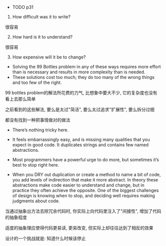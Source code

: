 + TODO p31

1. How difficult was it to write?

很容易

2. How hard is it to understand?

很容易

3. How expensive will it be to change?



+ Solving the 99 Bottles problem in any of these ways requires more effort than is necessary and results in more complexity than is needed.
+ These solutions cost too much; they do too many of the wrong things and too few of the right.

99 bottles problem的解法所花费的力气, 比想象中要大不少, 它的复杂度也没有看上去那么简单

之前看到的这些解法, 要么是太过"简洁", 要么太过追求"扩展性", 要么拆分过细

都没有找到一种把事情做对的做法

+ There’s nothing tricky here.

+ It feels embarrassingly easy, and is missing many qualities that you expect in good code. It duplicates strings and contains few named abstractions.

+ Most programmers have a powerful urge to do more, but sometimes it’s best to stop right here.

+ When you DRY out duplication or create a method to name a bit of code, you add levels of indirection that make it more abstract. In theory these abstractions make code easier to understand and change, but in practice they often achieve the opposite. One of the biggest challenges of design is knowing when to stop, and deciding well requires making judgments about code.

当通过抽象出方法去除冗余代码时, 你实际上向代码里注入了"间接性", 增加了代码的抽象程度

适度的抽象理应使得代码更易读, 更易改变, 但实际上却往往达到了相反的效果

设计的一个挑战就是: 知道什么时候该停止

